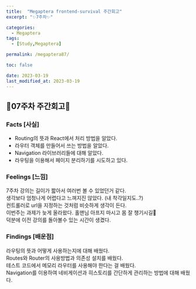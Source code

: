 ```yaml
---
title:  "Megaptera frontend-survival 주간회고"
excerpt: "✨7주차✨"

categories:
  - Megaptera
tags:
  - [Study,Megaptera]

permalink: /megaptera87/

toc: false

date: 2023-03-19
last_modified_at: 2023-03-19
---
```

## 💫07주차 주간회고💫

### Facts [사실]
- Routing의 뜻과 React에서 처리 방법을 알았다.
- 라우터 객체를 만들어서 쓰는 방법을 알았다.
- Navigation 라이브러리들에 대해 알았다.
- 라우팅을 이용해서 페이지 분리하기를 시도하고 있다.

### Feelings [느낌]
7주차 강의는 길이가 짧아서 여러번 볼 수 있었던거 같다.\
생각보다 엄청나게 어렵다고 느껴지진 않았다. (내 착각일지도..?)\
컨트롤러로 url을 지정하는 것처럼 비슷하게 생각이 든다.\
이번주는 과제가 늦게 올라왔다. 홀맨님 아프지 마시고 몸 잘 챙기시길🥲\
덕분에 이전 강의를 돌아볼수 있는 시간이 생겼다.

### Findings [배운점]
라우팅의 뜻과 어떻게 사용하는지에 대해 배웠다.\
Routes와 Router의 사용방법과 의존성 설치를 배웠다.\
테스트 코드에서 메모리 라우터를 사용해야 한다는 걸 배웠다.\
Navigation를 이용하여 네비게이션과 히스토리를 간단하게 관리하는 방법에 대해 배웠다.
